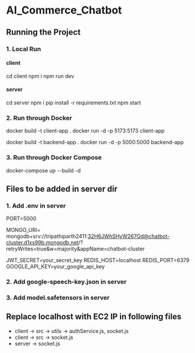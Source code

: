 # AI_Commerce_Chatbot


## Running the Project
### 1. Local Run
#### client
cd client
npm i 
npm run dev

#### server
cd server
npm i
pip install -r requirements.txt
npm start

### 2. Run through Docker
docker build -t client-app .
docker run -d -p 5173:5173 client-app

docker build -t backend-app .
docker run -d -p 5000:5000 backend-app

### 3. Run through Docker Compose
docker-compose up --build -d


## Files to be added in server dir
### 1. Add .env in server

PORT=5000

MONGO_URI= mongodb+srv://tripathiparth2411:32H6JWhSHyW267Gd@chatbot-cluster.d1xs99b.mongodb.net/?retryWrites=true&w=majority&appName=chatbot-cluster

JWT_SECRET=your_secret_key
REDIS_HOST=localhost
REDIS_PORT=6379
GOOGLE_API_KEY=your_google_api_key

### 2. Add google-speech-key.json in server

### 3. Add model.safetensors in server

## Replace localhost with EC2 IP in following files
- client -> src -> utils -> authService.js, socket.js
- client -> src -> socket.js
- server -> socket.js
